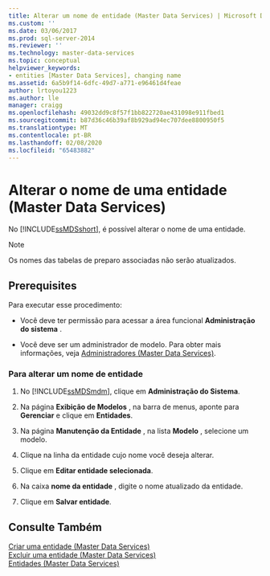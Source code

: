 ```yaml
---
title: Alterar um nome de entidade (Master Data Services) | Microsoft Docs
ms.custom: ''
ms.date: 03/06/2017
ms.prod: sql-server-2014
ms.reviewer: ''
ms.technology: master-data-services
ms.topic: conceptual
helpviewer_keywords:
- entities [Master Data Services], changing name
ms.assetid: 6a5b9f14-6dfc-49d7-a771-e96461d4feae
author: lrtoyou1223
ms.author: lle
manager: craigg
ms.openlocfilehash: 49032dd9c8f57f1bb822720ae431098e911fbed1
ms.sourcegitcommit: b87d36c46b39af8b929ad94ec707dee8800950f5
ms.translationtype: MT
ms.contentlocale: pt-BR
ms.lasthandoff: 02/08/2020
ms.locfileid: "65483882"
---
```

# <a name="change-an-entity-name-master-data-services"></a>Alterar o nome de uma entidade (Master Data Services)
  No [!INCLUDE[ssMDSshort](../includes/ssmdsshort-md.md)], é possível alterar o nome de uma entidade.  
  
> [!NOTE]  
>  Os nomes das tabelas de preparo associadas não serão atualizados.  
  
## <a name="prerequisites"></a>Prerequisites  
 Para executar esse procedimento:  
  
-   Você deve ter permissão para acessar a área funcional **Administração do sistema** .  
  
-   Você deve ser um administrador de modelo. Para obter mais informações, veja [Administradores &#40;Master Data Services&#41;](administrators-master-data-services.md).  
  
### <a name="to-change-an-entity-name"></a>Para alterar um nome de entidade  
  
1.  No [!INCLUDE[ssMDSmdm](../includes/ssmdsmdm-md.md)], clique em **Administração do Sistema**.  
  
2.  Na página **Exibição de Modelos** , na barra de menus, aponte para **Gerenciar** e clique em **Entidades**.  
  
3.  Na página **Manutenção da Entidade** , na lista **Modelo** , selecione um modelo.  
  
4.  Clique na linha da entidade cujo nome você deseja alterar.  
  
5.  Clique em **Editar entidade selecionada**.  
  
6.  Na caixa **nome da entidade** , digite o nome atualizado da entidade.  
  
7.  Clique em **Salvar entidade**.  
  
## <a name="see-also"></a>Consulte Também  
 [Criar uma entidade &#40;Master Data Services&#41;](create-an-entity-master-data-services.md)   
 [Excluir uma entidade &#40;Master Data Services&#41;](delete-an-entity-master-data-services.md)   
 [Entidades &#40;Master Data Services&#41;](entities-master-data-services.md)  
  
  
